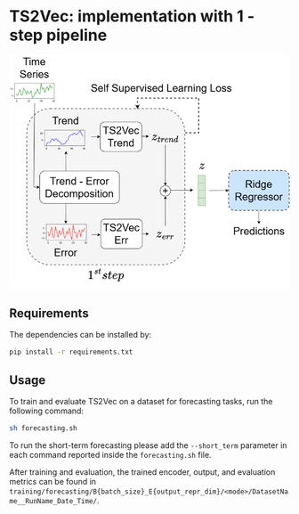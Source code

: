 # TS2Vec: implementation with 1 - step pipeline

<p align="center">
  <img src="./images/ts2vec.png" alt="ts2vec" width="600" />
</p> 

## Requirements

The dependencies can be installed by:
```bash
pip install -r requirements.txt
```

## Usage

To train and evaluate TS2Vec on a dataset for forecasting tasks, run the following command:

```sh
sh forecasting.sh
```

To run the short-term forecasting please add the `--short_term` parameter in each command reported inside the `forecasting.sh` file.

After training and evaluation, the trained encoder, output, and evaluation metrics can be found in `training/forecasting/B{batch_size}_E{output_repr_dim}/<mode>/DatasetName__RunName_Date_Time/`.



